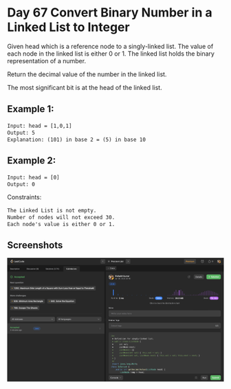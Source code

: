 
# Day 67 Convert Binary Number in a Linked List to Integer

Given head which is a reference node to a singly-linked list. The value of each node in the linked list is either 0 or 1. The linked list holds the binary representation of a number.

Return the decimal value of the number in the linked list.

The most significant bit is at the head of the linked list.

## Example 1:


````
Input: head = [1,0,1]
Output: 5
Explanation: (101) in base 2 = (5) in base 10
````

## Example 2:
````
Input: head = [0]
Output: 0
````

Constraints:

```
The Linked List is not empty.
Number of nodes will not exceed 30.
Each node's value is either 0 or 1.
```











## Screenshots

![Solution Screenshot](/ProgramSS/Solution67.png)







